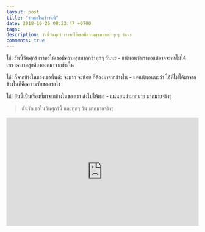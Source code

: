 ```yaml
---
layout: post
title: "รักเธอในเช้าวันนี้"
date: 2018-10-26 08:22:47 +0700
tags:
description: วันนี้วันศุกร์ เราขอให้เธอมีความสุขมากกว่าทุกๆ วันนะ
comments: true
---
```

ใช่! วันนี้วันศุกร์ เราขอให้เธอมีความสุขมากกว่าทุกๆ วันนะ - แน่นอนว่าเราขอแต่อาจจะทำไม่ได้ เพราะความสุขต้องออกมาจากข้างใน

ใช่! ก็จากข้างในของเธอนั่นล่ะ จะมาก จะน้อย ก็ต้องมาจากข้างใน - แต่แน่นอนนะว่า ไอ้ที่ไม่ได้มาจากข้างในก็คือความรักของเราไง

ใช่! อันนี้เป็นเรื่องที่มาจากข้างในของเรา ส่งไปให้เธอ - แน่นอนว่ามากมาย มากมายจริงๆ

> ฉันรักเธอในวันศุกร์นี้ และทุกๆ วัน มากมายจริงๆ

<div style="position:relative;width:100%;height:0;padding-bottom:56.25%;">
<iframe style="width:100%;height:100%;position:absolute;top:0;left:0;" src="https://www.youtube.com/embed/HQmmM_qwG4k" frameborder="0" allow="autoplay; encrypted-media" allowfullscreen>
</iframe>
</div>
